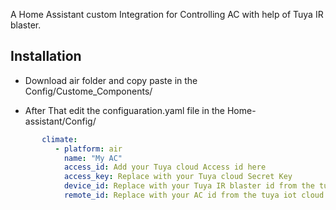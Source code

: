 A Home Assistant custom Integration for Controlling AC with help of Tuya IR blaster.

## Installation

- Download air folder and copy paste in the Config/Custome_Components/
  
- After That edit the configuaration.yaml file in the Home-assistant/Config/
  

```yaml
       climate:
          - platform: air
            name: "My AC"
            access_id: Add your Tuya cloud Access id here
            access_key: Replace with your Tuya cloud Secret Key
            device_id: Replace with your Tuya IR blaster id from the tuya iot cloud
            remote_id: Replace with your AC id from the tuya iot cloud
```
